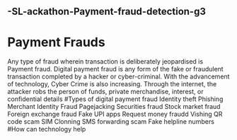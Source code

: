 ## -SL-ackathon-Payment-fraud-detection-g3
# Payment Frauds
  Any type of fraud wherein transaction is deliberately jeopardised is Payment fraud.
  Digital payment fraud is any form of the fake or fraudulent transaction completed by a hacker or cyber-criminal. With the advancement of technology, Cyber Crime is also increasing. Through the internet, the attacker robs the person of funds, private merchandise, interest, or confidential details
#Types of digital payment fraud
  Identity theft 
  Phishing 
  Merchant Identity Fraud 
  Pagejacking
  Securities fraud
  Stock market fraud
  Foreign exchange fraud
  Fake UPI apps
  Request money fraudd Vishing
  QR code scam
  SIM Clonning
  SMS forwarding scam
  Fake helpline numbers
#How can technology help
  
